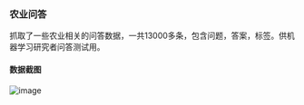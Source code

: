 ### 农业问答
抓取了一些农业相关的问答数据，一共13000多条，包含问题，答案，标签。供机器学习研究者问答测试用。
#### 数据截图
![image](https://github.com/qianzhengyang/AllDataPackages/blob/master/images/argr-json.png)

